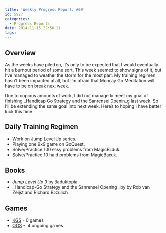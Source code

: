 ```yaml
---
title: 'Weekly Progress Report: #09'
id: 5927
categories:
  - Progress Reports
date: 2014-11-15 22:50:11
tags:
---
```


## Overview

As the weeks have piled on, it’s only to be expected that I would eventually hit a burnout period of some sort. This week seemed to show signs of it, but I’ve managed to weather the storm for the most part. My training regimen hasn’t been impacted at all, but I’m afraid that Monday Go Meditation will have to be on break next week.

Due to copious amounts of work, I did not manage to meet my goal of finishing _Handicap Go Strategy and the Sanrensei Openin_g last week. So I’ll be extending the same goal into next week. Here’s to hoping I have better luck this time.

## Daily Training Regimen

*   Work on Jump Level Up series.
*   Playing one 9x9 game on GoQuest.
*   Solve/Practice 100 easy problems from MagicBaduk.
*   Solve/Practice 10 hard problems from MagicBaduk.

## Books

*   _Jump Level Up 3_ by Baduktopia
*   _Handicap-Go Strategy and the Sanrensei Opening _by by Rob van Zeijst and Richard Bozulich

## Games

*   [KGS](http://www.gokgs.com "KGS Website") - 0 games
*   [OGS](http://www.online-go.com "Online Go Server") -  4 ongoing games
